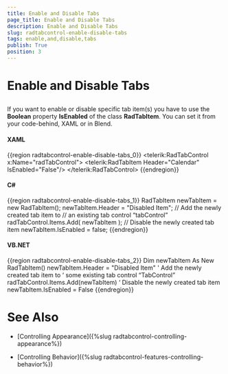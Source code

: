 ```yaml
---
title: Enable and Disable Tabs
page_title: Enable and Disable Tabs
description: Enable and Disable Tabs
slug: radtabcontrol-enable-disable-tabs
tags: enable,and,disable,tabs
publish: True
position: 3
---
```


# Enable and Disable Tabs



## 

If you want to enable or disable specific tab item(s) you have to use the __Boolean__ property __IsEnabled__ of 
        the class __RadTabItem__. You can set it from your code-behind, XAML or in Blend.

#### __XAML__

{{region radtabcontrol-enable-disable-tabs_0}}
	<telerik:RadTabControl x:Name="radTabControl">
	    <telerik:RadTabItem Header="Calendar" IsEnabled="False"/>
	</telerik:RadTabControl>
	{{endregion}}



#### __C#__

{{region radtabcontrol-enable-disable-tabs_1}}
	RadTabItem newTabItem = new RadTabItem();
	newTabItem.Header = "Disabled Item";
	// Add the newly created tab item to
	// an existing tab control “tabControl”
	radTabControl.Items.Add( newTabItem );
	// Disable the newly created tab item
	newTabItem.IsEnabled = false;
	{{endregion}}



#### __VB.NET__

{{region radtabcontrol-enable-disable-tabs_2}}
	Dim newTabItem As New RadTabItem()
	newTabItem.Header = "Disabled Item"
	' Add the newly created tab item to
	‘ some existing tab control “TabControl”
	radTabControl.Items.Add(newTabItem)
	‘ Disable the newly created tab item
	newTabItem.IsEnabled = False
	{{endregion}}



# See Also

 * [Controlling Appearance]({%slug radtabcontrol-controlling-appearance%})

 * [Controlling Behavior]({%slug radtabcontrol-features-controlling-behavior%})
